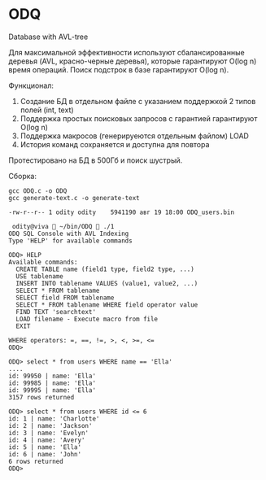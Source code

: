 # ODQ
Database with AVL-tree 

Для максимальной эффективности используют сбалансированные деревья (AVL, красно-черные деревья), которые гарантируют O(log n) время операций.
Поиск подстрок в базе гарантируют O(log n).

Функционал:
1) Создание БД в отдельном файле с указанием поддержкой 2 типов полей (int, text)
2) Поддержка простых поисковых запросов с гарантией гарантируют O(log n)
3) Поддержка макросов (генерируеются отдельным файлом) LOAD <filename>
4) История команд сохраняется и доступна для повтора

Протестировано на БД в 500Гб и поиск шустрый.

Сборка:
```
gcc ODQ.c -o ODQ
gcc generate-text.c -o generate-text
```


```
-rw-r--r-- 1 odity odity    5941190 авг 19 18:00 ODQ_users.bin
```

```
 odity@viva  ~/bin/ODQ  ./1  
ODQ SQL Console with AVL Indexing
Type 'HELP' for available commands

ODQ> HELP
Available commands:
  CREATE TABLE name (field1 type, field2 type, ...)
  USE tablename
  INSERT INTO tablename VALUES (value1, value2, ...)
  SELECT * FROM tablename
  SELECT field FROM tablename
  SELECT * FROM tablename WHERE field operator value
  FIND TEXT 'searchtext'
  LOAD filename - Execute macro from file
  EXIT

WHERE operators: =, ==, !=, >, <, >=, <=
ODQ> 
```

```
ODQ> select * from users WHERE name == 'Ella'
....
id: 99950 | name: 'Ella'
id: 99985 | name: 'Ella'
id: 99995 | name: 'Ella'
3157 rows returned
```

```
ODQ> select * from users WHERE id <= 6      
id: 1 | name: 'Charlotte'
id: 2 | name: 'Jackson'
id: 3 | name: 'Evelyn'
id: 4 | name: 'Avery'
id: 5 | name: 'Ella'
id: 6 | name: 'John'
6 rows returned
ODQ> 
```

